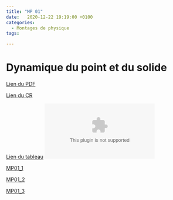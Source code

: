 ```yaml
---
title: "MP 01"
date:   2020-12-22 19:19:00 +0100
categories:
  - Montages de physique
tags:

---
```

# Dynamique du point et du solide

[Lien du PDF](/assets/pdf/LC16.pdf)
<object class="pdf fitvidsignore" data="/assets/pdf/LC16.pdf" type="application/pdf"></object>

[Lien du CR](/assets/pdf/MP01_CR.pdf)
<object class="pdf fitvidsignore" data="/assets/pdf/MP01_CR.pdf" type="application/pdf"></object>

[Lien du tableau](/assets/jpeg/MP01_tableau.jpg)
<object class="pdf fitvidsignore" data="/assets/jpeg/MP01_tableau.jpg" type="application/jpg"></object>

<a href="/assets/python/MP01_1.py" download>MP01_1</a> 

<a href="/assets/python/MP01_1.py" download>MP01_2</a>

<a href="/assets/python/MP01_1.py" download>MP01_3</a>
